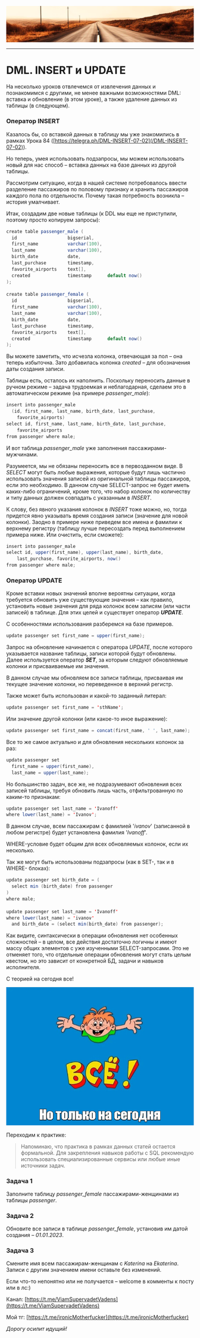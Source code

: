 ![](../../commonmedia/header.png)

***

   

DML. INSERT и UPDATE
====================

На несколько уроков отвлечемся от извлечения данных и познакомимся с другими, не менее важными возможностями DML: вставка и обновление (в этом уроке), а также удаление данных из таблицы (в следующем).

### Оператор INSERT

Казалось бы, со вставкой данных в таблицу мы уже знакомились в рамках Урока 84 ([https://telegra.ph/DML-INSERT-07-02](/DML-INSERT-07-02)).

Но теперь, умея использовать подзапросы, мы можем использовать новый для нас способ – вставка данных на базе данных из другой таблицы.

Рассмотрим ситуацию, когда в нашей системе потребовалось ввести разделение пассажиров по половому признаку и хранить пассажиров каждого пола по отдельности. Почему такая потребность возникла – история умалчивает.

Итак, создадим две новые таблицы (к DDL мы еще не приступили, поэтому просто копируем запросы):

```java
create table passenger_male (
  id                   bigserial,
  first_name           varchar(100),
  last_name            varchar(100),
  birth_date           date,
  last_purchase        timestamp,
  favorite_airports    text[],
  created              timestamp      default now() 
);

create table passenger_female (
  id                   bigserial,
  first_name           varchar(100),
  last_name            varchar(100),
  birth_date           date,
  last_purchase        timestamp,
  favorite_airports    text[],
  created              timestamp      default now() 
);
```

Вы можете заметить, что исчезла колонка, отвечающая за пол – она теперь избыточна. Зато добавилась колонка _created_ – для обозначения даты создания записи.

Таблицы есть, осталось их наполнить. Поскольку переносить данные в ручном режиме – задача трудоемкая и неблагодарная, сделаем это в автоматическом режиме (на примере _passenger\_male_):

```java
insert into passenger_male 
  (id, first_name, last_name, birth_date, last_purchase, 
    favorite_airports)
select id, first_name, last_name, birth_date, last_purchase,
    favorite_airports 
from passenger where male;
```

И вот таблица _passenger\_male_ уже заполнения пассажирами-мужчинами.

Разумеется, мы не обязаны переносить все в первозданном виде. В _SELECT_ могут быть любые выражения, которые будут лишь частично использовать значения записей из оригинальной таблицы пассажиров, если это необходимо. В данном случае SELECT-запрос не будет иметь каких-либо ограничений, кроме того, что набор колонок по количеству и типу данных должен совпадать с указанным в _INSERT_.

К слову, без явного указания колонок в _INSERT_ тоже можно, но, тогда придется явно указывать время создания записи (значение для новой колонки). Заодно в примере ниже приведем все имена и фамилии к верхнему регистру (таблицу лучше пересоздать перед выполнением примера ниже. Или очистить, если сможете):

```java
insert into passenger_male
select id, upper(first_name), upper(last_name), birth_date, 
    last_purchase, favorite_airports, now() 
from passenger where male;
```

### Оператор UPDATE

Кроме вставки новых значений вполне вероятны ситуации, когда требуется обновить уже существующие значения – как правило, установить новые значения для ряда колонок всем записям (или части записей) в таблице. Для этих целей и существует оператор **_UPDATE_**.

С особенностями использования разберемся на базе примеров.

```java
update passenger set first_name = upper(first_name);
```

Запрос на обновление начинается с оператора _UPDATE_, после которого указывается название таблицы, записи которой будут обновлены. Далее используется оператор **_SET_**, за которым следуют обновляемые колонки и присваиваемые им значения.

В данном случае мы обновляем все записи таблицы, присваивая им текущее значение колонки, но переведенное в верхний регистр.

Также может быть использован и какой-то заданный литерал:

```java
update passenger set first_name = 'sthName';
```

Или значение другой колонки (или какое-то иное выражение):

```java
update passenger set first_name = concat(first_name, ' ', last_name);
```

Все то же самое актуально и для обновления нескольких колонок за раз:

```java
update passenger set 
  first_name = upper(first_name), 
  last_name = upper(last_name);
```

Но большинство задач, все же, не подразумевают обновления всех записей таблицы, требуя обновить лишь часть, отфильтрованную по каким-то признакам:

```java
update passenger set last_name = 'Ivanoff' 
where lower(last_name) = 'Ivanov';
```

В данном случае, всем пассажирам с фамилией '_ivanov_' (записанной в любом регистре) будет установлена фамилия '_Ivanoff_'.

WHERE-условие будет общим для всех обновляемых колонок, если их несколько.

Так же могут быть использованы подзапросы (как в SET-, так и в WHERE- блоках):

```java
update passenger set birth_date = (
  select min (birth_date) from passenger
) 
where male;

update passenger set last_name = 'Ivanoff' 
where lower(last_name) = 'ivanov' 
  and birth_date = (select min(birth_date) from passenger); 
```

  

Как видите, синтаксически в операции обновления нет особенных сложностей – в целом, все действия достаточно логичны и имеют массу общих элементов с уже изученными SELECT-запросами. Это не отменяет того, что отдельные операции обновления могут стать целым квестом, но это зависит от конкретной БД, задачи и навыков исполнителя.

С теорией на сегодня все!

![](../../commonmedia/footer.png)

Переходим к практике:

> Напоминаю, что практика в рамках данных статей остается формальной. Для закрепления навыков работы с SQL рекомендую использовать специализированные сервисы или любые иные источники задач.

### Задача 1

Заполните таблицу _passenger\_female_ пассажирами-женщинами из таблицы _passenger_.

### Задача 2

Обновите все записи в таблице _passenger\_female_, установив им датой создания – _01.01.2023_.

### Задача 3

Смените имя всем пассажирам-женщинам с _Katerina_ на _Ekaterina_. Записи с другим значением имени оставьте без изменений.

  

Если что-то непонятно или не получается – welcome в комменты к посту или в лс:)

Канал: [https://t.me/ViamSupervadetVadens](https://t.me/ViamSupervadetVadens)

Мой тг: [https://t.me/ironicMotherfucker](https://t.me/ironicMotherfucker)

_Дорогу осилит идущий!_